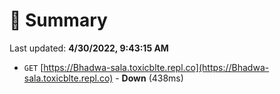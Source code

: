 # 📖 Summary
Last updated: **4/30/2022, 9:43:15 AM**

- `GET` [https://Bhadwa-sala.toxicblte.repl.co](https://Bhadwa-sala.toxicblte.repl.co) - **Down** (438ms)
